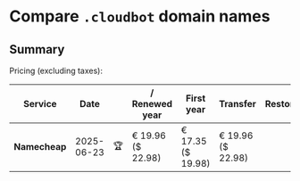 # Compare `.cloudbot` domain names

## Summary

Pricing (excluding taxes):

| Service | Date |  | / Renewed year | First year | Transfer | Restoration |
|--|--|--|--|--|--|--|
| **Namecheap** | 2025-06-23 | 🏆 | € 19.96<br>($ 22.98) | € 17.35<br>($ 19.98) | € 19.96<br>($ 22.98) |  |
